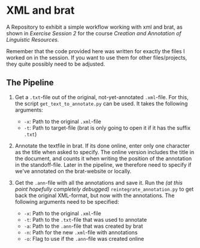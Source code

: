 # XML and brat

A Repository to exhibit a simple workflow working with xml and brat, as shown in *Exercise Session 2* for the course *Creation and Annotation of Linguistic Resources*.

Remember that the code provided here was written for exactly the files I worked on in the session. If you want to use them for other files/projects, they quite possibly need to be adjusted.

## The Pipeline 

1. Get a `.txt`-file out of the original, not-yet-annotated `.xml`-file. For this, the script `get_text_to_annotate.py` can be used. It takes the following arguments:

    - `-x`: Path to the original `.xml`-file
    - `-t`: Path to target-file (brat is only going to open it if it has the suffix `.txt`)

2. Annotate the textfile in brat. If its done online, enter only one character as the title when asked to specify. The online version includes the title in the document, and counts it when writing the position of the annotation in the standoff-file. Later in the pipeline, we therefore need to specify if we've annotated on the brat-website or locally.

3. Get the `.ann`-file with all the annotations and save it. Run the *(at this point hopefully completely debugged)* `reintegrate_annotation.py` to get back the original XML-format, but now with the annotations. The following arguments need to be specified:

    - `-x`: Path to the original `.xml`-file
    - `-t`: Path to the `.txt`-file that was used to annotate
    - `-a`: Path to the `.ann`-file that was created by brat
    - `-n`: Path for the new `.xml`-file with annotations
    - `-o`: Flag to use if the `.ann`-file was created online
